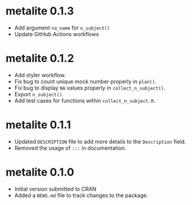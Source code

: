 # metalite 0.1.3

- Add argument `na_name` for `n_subject()`
- Update GitHub Actions workflows

# metalite 0.1.2

- Add styler workflow.
- Fix bug to count unique mock number properly in `plan()`.
- Fix bug to display `NA` values properly in `collect_n_subject()`.
- Export `n_subject()`.
- Add test cases for functions within `collect_n_subject.R`.

# metalite 0.1.1

- Updated `DESCRIPTION` file to add more details to the `Description` field.
- Removed the usage of `:::` in documentation.

# metalite 0.1.0

- Initial version submitted to CRAN
- Added a `NEWS.md` file to track changes to the package.
